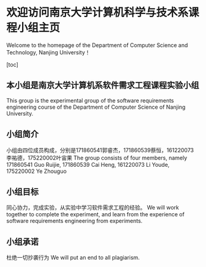 # 欢迎访问南京大学计算机科学与技术系课程小组主页
Welcome to the homepage of the Department of Computer Science and Technology, Nanjing University！

[toc]

## 本小组是南京大学计算机系软件需求工程课程实验小组
This group is the experimental group of the software requirements engineering course of the Department of Computer Science of Nanjing University.

## 小组简介
小组由四位成员构成，分别是171860541郭睿杰，171860539蔡恒，161220073李祐德，175220002叶宙果
The group consists of four members, namely 171860541 Guo Ruijie, 171860539 Cai Heng, 161220073 Li Youde, 175220002 Ye Zhouguo

## 小组目标
同心协力，完成实验，从实验中学习软件需求工程的经验。
We will work together to complete the experiment, and learn from the experience of software requirements engineering from experiments.

## 小组承诺
杜绝一切抄袭行为
We will put an end to all plagiarism.
